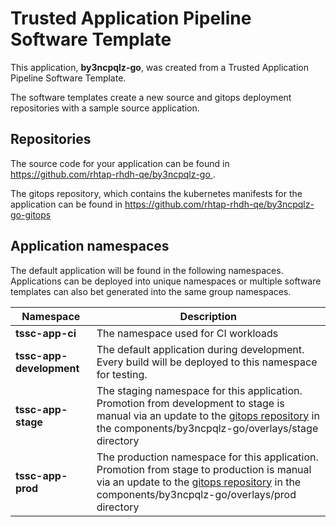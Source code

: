 # Trusted Application Pipeline Software Template

This application, **by3ncpqlz-go**, was created from a Trusted Application Pipeline Software Template.

The software templates create a new source and gitops deployment repositories with a sample source application. 

## Repositories

The source code for your application can be found in [https://github.com/rhtap-rhdh-qe/by3ncpqlz-go ](https://github.com/rhtap-rhdh-qe/by3ncpqlz-go ).
 
The gitops repository, which contains the kubernetes manifests for the application can be found in 
[https://github.com/rhtap-rhdh-qe/by3ncpqlz-go-gitops ](https://github.com/rhtap-rhdh-qe/by3ncpqlz-go-gitops ) 

## Application namespaces 

The default application will be found in the following namespaces. Applications can be deployed into unique namespaces or multiple software templates can also bet generated into the same group namespaces.  

|  Namespace   |  Description   |  
| -------- | -------- |
| **tssc-app-ci** | The namespace used for CI workloads |
| **tssc-app-development** | The default application during development. Every build will be deployed to this namespace for testing. |
| **tssc-app-stage** | The staging namespace for this application. Promotion from development to stage is manual via an update to the [gitops repository](https://github.com/rhtap-rhdh-qe/by3ncpqlz-go-gitops ) in the components/by3ncpqlz-go/overlays/stage directory |
| **tssc-app-prod** | The production namespace for this application. Promotion from stage to production is manual via an update to the [gitops repository](https://github.com/rhtap-rhdh-qe/by3ncpqlz-go-gitops ) in the components/by3ncpqlz-go/overlays/prod directory |